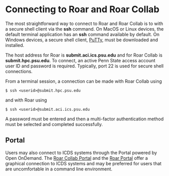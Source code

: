 
# Connecting to Roar and Roar Collab

The most straightforward way to connect to Roar and Roar Collab is to with a secure shell client via the **ssh** command. On MacOS or Linux devices, the default terminal application has an **ssh** command available by default. On Windows devices, a secure shell client, [PuTTy](https://www.putty.org/), must be downloaded and installed.

The host address for Roar is **submit.aci.ics.psu.edu** and for Roar Collab is **submit.hpc.psu.edu**. To connect, an active Penn State access account user ID and password is required. Typically, port 22 is used for secure shell connections.

From a terminal session, a connection can be made with Roar Collab using
```
$ ssh <userid>@submit.hpc.psu.edu
```
and with Roar using
```
$ ssh <userid>@submit.aci.ics.psu.edu
```

A password must be entered and then a multi-factor authentication method must be selected and completed successfully.


## Portal

Users may also connect to ICDS systems through the Portal powered by Open OnDemand. The [Roar Collab Portal](https://rcportal.hpc.psu.edu/) and the [Roar Portal](https://portal2.aci.ics.psu.edu/) offer a graphical connection to ICDS systems and may be preferred for users that are uncomfortable in a command line environment.


